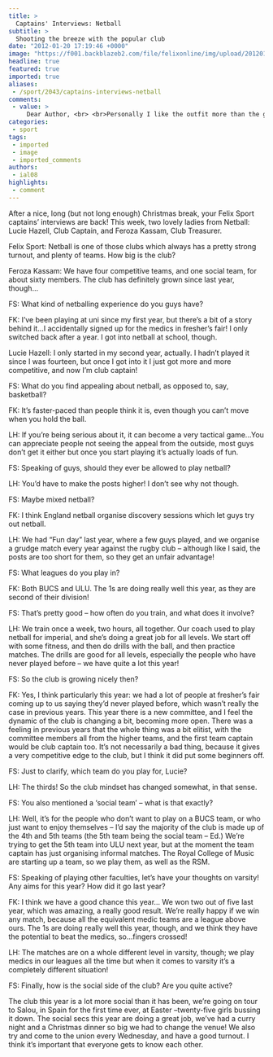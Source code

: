 ```yaml
---
title: >
  Captains' Interviews: Netball
subtitle: >
  Shooting the breeze with the popular club
date: "2012-01-20 17:19:46 +0000"
image: "https://f001.backblazeb2.com/file/felixonline/img/upload/201201201718-felix-img_8914.jpg"
headline: true
featured: true
imported: true
aliases:
 - /sport/2043/captains-interviews-netball
comments:
 - value: >
     Dear Author, <br> <br>Personally I like the outfit more than the game itself. <br>Particularly when worn by the treasurer. <br>Very sweet. <br>
categories:
 - sport
tags:
 - imported
 - image
 - imported_comments
authors:
 - ial08
highlights:
 - comment
---
```


After a nice, long (but not long enough) Christmas break, your Felix Sport captains’ interviews are back! This week, two lovely ladies from Netball: Lucie Hazell, Club Captain, and Feroza Kassam, Club Treasurer.

Felix Sport: Netball is one of those clubs which always has a pretty strong turnout, and plenty of teams. How big is the club?

Feroza Kassam: We have four competitive teams, and one social team, for about sixty members. The club has definitely grown since last year, though...

FS: What kind of netballing experience do you guys have?

FK: I’ve been playing at uni since my first year, but there’s a bit of a story behind it...I accidentally signed up for the medics in fresher’s fair! I only switched back after a year. I got into netball at school, though.

Lucie Hazell: I only started in my second year, actually. I hadn’t played it since I was fourteen, but once I got into it I just got more and more competitive, and now I’m club captain!

FS: What do you find appealing about netball, as opposed to, say, basketball?

FK: It’s faster-paced than people think it is, even though you can’t move when you hold the ball.

LH: If you’re being serious about it, it can become a very tactical game...You can appreciate people not seeing the appeal from the outside, most guys don’t get it either but once you start playing it’s actually loads of fun.

FS: Speaking of guys, should they ever be allowed to play netball?

LH: You’d have to make the posts higher! I don’t see why not though.

FS: Maybe mixed netball?

FK: I think England netball organise discovery sessions which let guys try out netball.

LH: We had “Fun day” last year, where a few guys played, and we organise a grudge match every year against the rugby club – although like I said, the posts are too short for them, so they get an unfair advantage!

FS: What leagues do you play in?

FK: Both BUCS and ULU. The 1s are doing really well this year, as they are second of their division!

FS: That’s pretty good – how often do you train, and what does it involve?

LH: We train once a week, two hours, all together. Our coach used to play netball for imperial, and she’s doing a great job for all levels. We start off with some fitness, and then do drills with the ball, and then practice matches. The drills are good for all levels, especially the people who have never played before – we have quite a lot this year!

FS: So the club is growing nicely then?

FK: Yes, I think particularly this year: we had a lot of people at fresher’s fair coming up to us saying they’d never played before, which wasn’t really the case in previous years. This year there is a new committee, and I feel the dynamic of the club is changing a bit, becoming more open. There was a feeling in previous years that the whole thing was a bit elitist, with the committee members all from the higher teams, and the first team captain would be club captain too. It’s not necessarily a bad thing, because it gives a very competitive edge to the club, but I think it did put some beginners off.

FS: Just to clarify, which team do you play for, Lucie?

LH: The thirds! So the club mindset has changed somewhat, in that sense.

FS: You also mentioned a ‘social team’ – what is that exactly?

LH: Well, it’s for the people who don’t want to play on a BUCS team, or who just want to enjoy themselves – I’d say the majority of the club is made up of the 4th and 5th teams (the 5th team being the social team – Ed.) We’re trying to get the 5th team into ULU next year, but at the moment the team captain has just organising informal matches. The Royal College of Music are starting up a team, so we play them, as well as the RSM.

FS: Speaking of playing other faculties, let’s have your thoughts on varsity! Any aims for this year? How did it go last year?

FK: I think we have a good chance this year… We won two out of five last year, which was amazing, a really good result. We’re really happy if we win any match, because all the equivalent medic teams are a league above ours. The 1s are doing really well this year, though, and we think they have the potential to beat the medics, so…fingers crossed!

LH: The matches are on a whole different level in varsity, though; we play medics in our leagues all the time but when it comes to varsity it’s a completely different situation!

FS: Finally, how is the social side of the club? Are you quite active?

The club this year is a lot more social than it has been, we’re going on tour to Salou, in Spain for the first time ever, at Easter –twenty-five girls bussing it down. The social secs this year are doing a great job, we’ve had a curry night and a Christmas dinner so big we had to change the venue! We also try and come to the union every Wednesday, and have a good turnout. I think it’s important that everyone gets to know each other.
